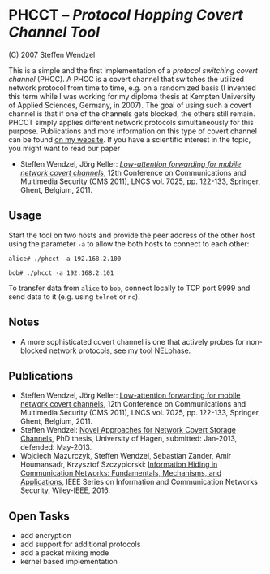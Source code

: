 # PHCCT – *Protocol Hopping Covert Channel Tool*

(C) 2007 Steffen Wendzel

This is a simple and the first implementation of a *protocol switching covert channel* (PHCC). A PHCC is a covert channel that switches the utilized network protocol from time to time, e.g. on a randomized basis (I invented this term while I was working for my diploma thesis at Kempten University of Applied Sciences, Germany, in 2007). The goal of using such a covert channel is that if one of the channels gets blocked, the others still remain. PHCCT simply applies different network protocols simultaneously for this purpose.
Publications and more information on this type of covert channel can be found [on my website](https://steffen-wendzel.blogspot.com/p/covert-channel-software.html#phcct). If you have a scientific interest in the topic, you might want to read our paper

* Steffen Wendzel, Jörg Keller: *[Low-attention forwarding for mobile network covert channels](http://www.researchgate.net/profile/Steffen_Wendzel/publication/215661202_Low-attention_Forwarding_for_Mobile_Network_Covert_Channels/links/00b495349285e2ae43000000.pdf)*, 12th Conference on Communications and Multimedia Security (CMS 2011), LNCS vol. 7025, pp. 122-133, Springer, Ghent, Belgium, 2011.

## Usage

Start the tool on two hosts and provide the peer address of the other host using the parameter `-a` to allow the both hosts to connect to each other:

`alice# ./phcct -a 192.168.2.100`

`bob# ./phcct -a 192.168.2.101`

To transfer data from `alice` to `bob`, connect locally to TCP port 9999 and send data to it (e.g. using `telnet` or `nc`).

## Notes

- A more sophisticated covert channel is one that actively probes for non-blocked network protocols, see my tool [NELphase](https://github.com/cdpxe/NELphase/).

## Publications

- Steffen Wendzel, Jörg Keller: [Low-attention forwarding for mobile network covert channels](http://www.researchgate.net/profile/Steffen_Wendzel/publication/215661202_Low-attention_Forwarding_for_Mobile_Network_Covert_Channels/links/00b495349285e2ae43000000.pdf), 12th Conference on Communications and Multimedia Security (CMS 2011), LNCS vol. 7025, pp. 122-133, Springer, Ghent, Belgium, 2011.
- Steffen Wendzel: [Novel Approaches for Network Covert Storage Channels](https://www.researchgate.net/publication/236962097_Novel_Approaches_for_Network_Covert_Storage_Channels?ev=srch_pub&_sg=rhAuR9KbWdcA4AgO2E1dH6elFP74Vy6GHmVGBzfn%2BEQFywH%2F6Cv6pfzCuR4MhpSK_NQsZFaz4JSMzjjABbqoCxL1XYCV1rbrSl1gLqg2CSqBKm%2FjfEctgeaycWrJCR7Ej_Fj8dUZAMIkg5hu5ghQ5Ydl8tWU1fakPkMOsCtLNDu60GIpU2gYi4vWoyYSJAIVMR), PhD thesis, University of Hagen, submitted: Jan-2013, defended: May-2013.
- Wojciech Mazurczyk, Steffen Wendzel, Sebastian Zander, Amir Houmansadr, Krzysztof Szczypiorski: [Information Hiding in Communication Networks: Fundamentals, Mechanisms, and Applications](http://eu.wiley.com/WileyCDA/WileyTitle/productCd-1118861698.html), IEEE Series on Information and Communication Networks Security, Wiley-IEEE, 2016.

## Open Tasks

- add encryption
- add support for additional protocols
- add a packet mixing mode
- kernel based implementation
